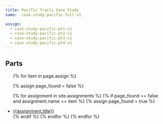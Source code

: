 ```yaml
---
title: Pacific Trails Case Study
name:  case-study-pacific-full-v1

assign:
  - case-study-pacific-pt1-v1
  - case-study-pacific-pt2-v1
  - case-study-pacific-pt3-v1
  - case-study-pacific-pt4-v1
---
```



<h2>Parts</h2>
<ul>
{% for item in page.assign %}

  {% assign page_found = false %}

  {% for assignment in site.assignments %}
    {% if page_found == false and assignment.name == item %}
        {% assign page_found = true %}
        <li><a href="{{ assignment.url | prepend: site.baseurl }}">
            {{assignment.title}}
        </a></li>
    {% endif %}
  {% endfor %}
{% endfor %}
